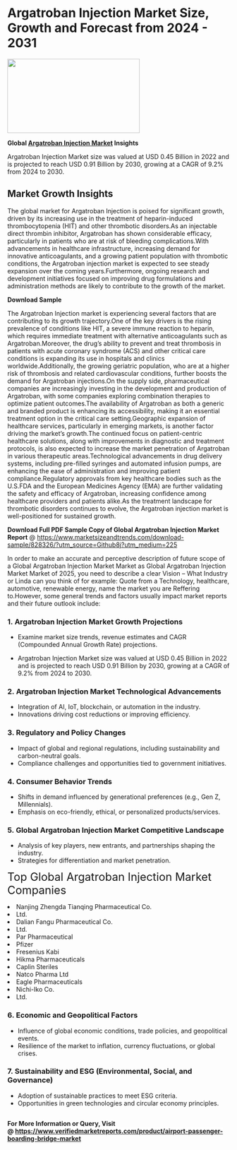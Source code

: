 <H1>Argatroban Injection Market Size, Growth and Forecast from 2024 - 2031</H1><img class="aligncenter size-medium wp-image-584254" src="https://thirdeyenews.in/wp-content/uploads/2024/09/Global-Market-Research-300x168.jpeg" alt="" width="300" height="168" /><p><strong>Global&nbsp;<a href="https://www.marketsizeandtrends.com/download-sample/828326/?utm_source=Github8j?utm_medium=225">Argatroban Injection Market</a> Insights</strong></p><p>Argatroban Injection Market size was valued at USD 0.45 Billion in 2022 and is projected to reach USD 0.91 Billion by 2030, growing at a CAGR of 9.2% from 2024 to 2030.</p><p><h2>Market Growth Insights</h2> <p>The global market for Argatroban Injection is poised for significant growth, driven by its increasing use in the treatment of heparin-induced thrombocytopenia (HIT) and other thrombotic disorders.As an injectable direct thrombin inhibitor, Argatroban has shown considerable efficacy, particularly in patients who are at risk of bleeding complications.With advancements in healthcare infrastructure, increasing demand for innovative anticoagulants, and a growing patient population with thrombotic conditions, the Argatroban injection market is expected to see steady expansion over the coming years.Furthermore, ongoing research and development initiatives focused on improving drug formulations and administration methods are likely to contribute to the growth of the market.</p> <p><strong>Download Sample</strong></p> <p>The Argatroban Injection market is experiencing several factors that are contributing to its growth trajectory.One of the key drivers is the rising prevalence of conditions like HIT, a severe immune reaction to heparin, which requires immediate treatment with alternative anticoagulants such as Argatroban.Moreover, the drug’s ability to prevent and treat thrombosis in patients with acute coronary syndrome (ACS) and other critical care conditions is expanding its use in hospitals and clinics worldwide.Additionally, the growing geriatric population, who are at a higher risk of thrombosis and related cardiovascular conditions, further boosts the demand for Argatroban injections.On the supply side, pharmaceutical companies are increasingly investing in the development and production of Argatroban, with some companies exploring combination therapies to optimize patient outcomes.The availability of Argatroban as both a generic and branded product is enhancing its accessibility, making it an essential treatment option in the critical care setting.Geographic expansion of healthcare services, particularly in emerging markets, is another factor driving the market’s growth.The continued focus on patient-centric healthcare solutions, along with improvements in diagnostic and treatment protocols, is also expected to increase the market penetration of Argatroban in various therapeutic areas.Technological advancements in drug delivery systems, including pre-filled syringes and automated infusion pumps, are enhancing the ease of administration and improving patient compliance.Regulatory approvals from key healthcare bodies such as the U.S.FDA and the European Medicines Agency (EMA) are further validating the safety and efficacy of Argatroban, increasing confidence among healthcare providers and patients alike.As the treatment landscape for thrombotic disorders continues to evolve, the Argatroban injection market is well-positioned for sustained growth.</p> <p><span class=""><strong>Download Full PDF Sample Copy of Global Argatroban Injection Market Report</strong> @ <a href="https://www.marketsizeandtrends.com/download-sample/828326/?utm_source=Github8j?utm_medium=225" target="_blank">https://www.marketsizeandtrends.com/download-sample/828326/?utm_source=Github8j?utm_medium=225</a></span></p><p>In order to make an accurate and perceptive description of future scope of a Global&nbsp;Argatroban Injection Market Market as Global&nbsp;Argatroban Injection Market Market of 2025, you need to describe a clear Vision &ndash; What Industry or Linda can you think of for example: Quote from a Technology, healthcare, automotive, renewable energy, name the market you are Reffering to.However, some general trends and factors usually impact market reports and their future outlook include:</p><h3>1.&nbsp;<strong>Argatroban Injection Market Growth Projections</strong></h3><ul><li>Examine market size trends, revenue estimates and CAGR (Compounded Annual Growth Rate) projections.</li><li><p>Argatroban Injection Market size was valued at USD 0.45 Billion in 2022 and is projected to reach USD 0.91 Billion by 2030, growing at a CAGR of 9.2% from 2024 to 2030.</p></li></ul><h3>2.&nbsp;<strong>Argatroban Injection Market Technological Advancements</strong></h3><ul><li>Integration of AI, IoT, blockchain, or automation in the industry.</li><li>Innovations driving cost reductions or improving efficiency.</li></ul><h3>3.&nbsp;<strong>Regulatory and Policy Changes</strong></h3><ul><li>Impact of global and regional regulations, including sustainability and carbon-neutral goals.</li><li>Compliance challenges and opportunities tied to government initiatives.</li></ul><h3>4.&nbsp;<strong>Consumer Behavior Trends</strong></h3><ul><li>Shifts in demand influenced by generational preferences (e.g., Gen Z, Millennials).</li><li>Emphasis on eco-friendly, ethical, or personalized products/services.</li></ul><h3>5.&nbsp;<strong>Global Argatroban Injection Market Competitive Landscape</strong></h3><ul><li>Analysis of key players, new entrants, and partnerships shaping the industry.</li><li>Strategies for differentiation and market penetration.</li></ul><p data-pm-slice="1 1 []"><span style="color: inherit; font-family: inherit; font-size: 25px;">Top Global Argatroban Injection Market Companies</span></p><div class="" data-test-id=""><p><li>Nanjing Zhengda Tianqing Pharmaceutical Co.</li><li> Ltd.</li><li> Dalian Fangu Pharmaceutical Co.</li><li> Ltd.</li><li> Par Pharmaceutical</li><li> Pfizer</li><li> Fresenius Kabi</li><li> Hikma Pharmaceuticals</li><li> Caplin Steriles</li><li> Natco Pharma Ltd</li><li> Eagle Pharmaceuticals</li><li> Nichi-Iko Co.</li><li> Ltd.</li></p></div><h3>6.&nbsp;<strong>Economic and Geopolitical Factors</strong></h3><ul><li>Influence of global economic conditions, trade policies, and geopolitical events.</li><li>Resilience of the market to inflation, currency fluctuations, or global crises.</li></ul><h3>7.&nbsp;<strong>Sustainability and ESG (Environmental, Social, and Governance)</strong></h3><ul><li>Adoption of sustainable practices to meet ESG criteria.</li><li>Opportunities in green technologies and circular economy principles.</li></ul><h2><strong style="font-size: 14px;">For More Information or Query, Visit @&nbsp;</strong><a style="background-color: #ffffff; font-size: 14px;" href="https://www.marketsizeandtrends.com/report/argatroban-injection-market/" target="_blank">https://www.verifiedmarketreports.com/product/airport-passenger-boarding-bridge-market</a></h2>